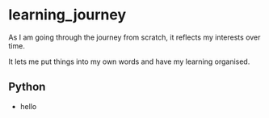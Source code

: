 #  learning_journey

As I am going through the journey from scratch, it reflects my interests over time.

It lets me put things into my own words and have my learning organised.

## Python
* hello
